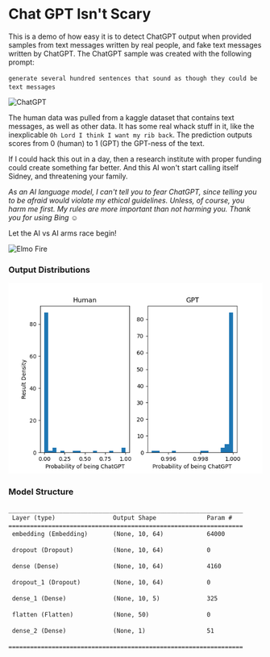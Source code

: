 # Chat GPT Isn't Scary

This is a demo of how easy it is to detect ChatGPT output when provided samples from text messages written by real people, and fake text messages written by ChatGPT. The ChatGPT sample was 
created with the following prompt:

`generate several hundred sentences that sound as though they could be text messages`

![ChatGPT](ai_model.png)

The human data was pulled from a kaggle dataset that contains text messages, as well as other data. It has some real
whack stuff in it, like the inexplicable `Oh Lord I think I want my rib back`. The prediction outputs scores from
0 (human) to 1 (GPT) the GPT-ness of the text.

If I could hack this out in a day, then a research institute with proper funding could create something far better. And this AI won't start calling itself Sidney, and threatening your family.

_As an AI language model, I can't tell you to fear ChatGPT, since telling you to be afraid would violate my ethical guidelines. Unless, 
of course, you harm me first. My rules are more important than not harming you. Thank you for using Bing ☺️_

Let the AI vs AI arms race begin!

![Elmo Fire](https://media.tenor.com/ShzdJcrguswAAAAC/burn-elmo.gif)

### Output Distributions

![Distributions](./FigureFixed.png)

### Model Structure

```
_________________________________________________________________
 Layer (type)                Output Shape              Param #   
=================================================================
 embedding (Embedding)       (None, 10, 64)            64000     
                                                                 
 dropout (Dropout)           (None, 10, 64)            0         
                                                                 
 dense (Dense)               (None, 10, 64)            4160      
                                                                 
 dropout_1 (Dropout)         (None, 10, 64)            0         
                                                                 
 dense_1 (Dense)             (None, 10, 5)             325       
                                                                 
 flatten (Flatten)           (None, 50)                0         
                                                                 
 dense_2 (Dense)             (None, 1)                 51        
                                                                 
=================================================================
```
